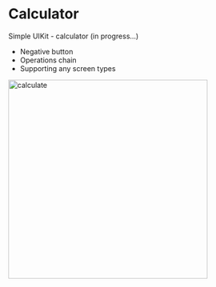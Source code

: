 # Calculator
Simple UIKit - calculator (in progress...)

* Negative button
* Operations chain
* Supporting any screen types

<img width="398" alt="calculate" src="https://user-images.githubusercontent.com/61458847/174267223-2ad2e680-3a54-4a94-93f1-84f84a83426d.png">
